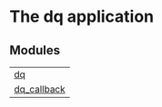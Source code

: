 

# The dq application #


## Modules ##


<table width="100%" border="0" summary="list of modules">
<tr><td><a href="https://github.com/darach/dq-erl/blob/master/doc/dq.md" class="module">dq</a></td></tr>
<tr><td><a href="https://github.com/darach/dq-erl/blob/master/doc/dq_callback.md" class="module">dq_callback</a></td></tr></table>


